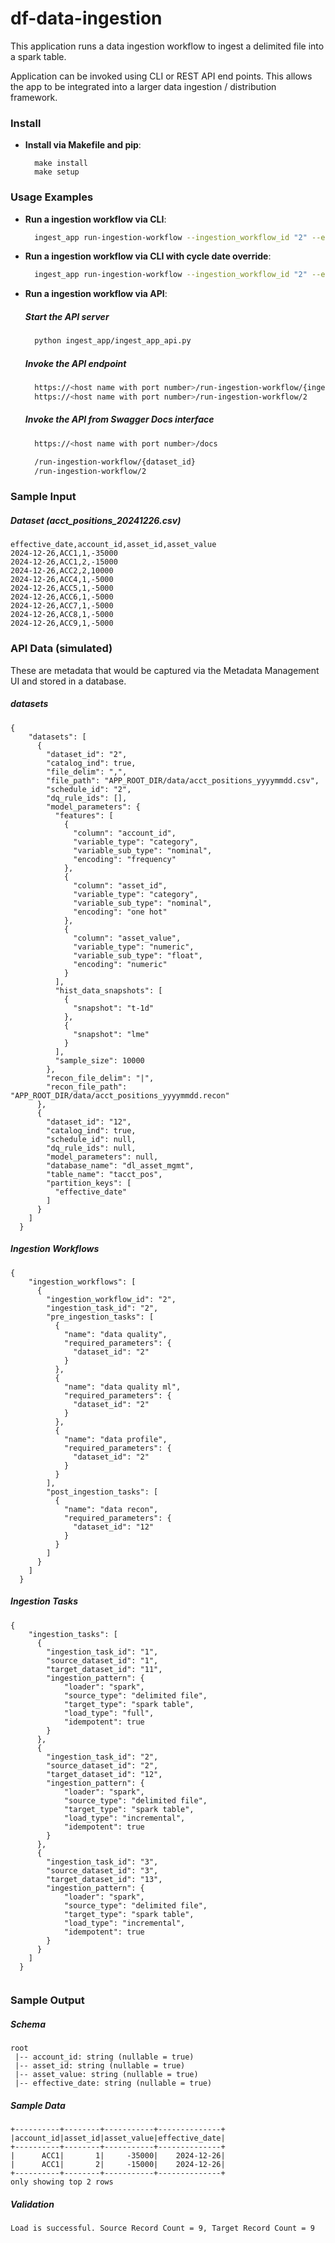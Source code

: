 # df-data-ingestion

This application runs a data ingestion workflow to ingest a delimited file into a spark table. 

Application can be invoked using CLI or REST API end points. This allows the app to be integrated into a larger data ingestion / distribution framework.

### Install

- **Install via Makefile and pip**:
  ```
    make install
    make setup
  ```

### Usage Examples

- **Run a ingestion workflow via CLI**:
  ```sh
    ingest_app run-ingestion-workflow --ingestion_workflow_id "2" --env "dev"
  ```

- **Run a ingestion workflow via CLI with cycle date override**:
  ```sh
    ingest_app run-ingestion-workflow --ingestion_workflow_id "2" --env "dev" --cycle_date "2024-12-24"
  ```

- **Run a ingestion workflow via API**:
  ##### Start the API server
  ```sh
    python ingest_app/ingest_app_api.py
  ```
  ##### Invoke the API endpoint
  ```sh
    https://<host name with port number>/run-ingestion-workflow/{ingestion_workflow_id}
    https://<host name with port number>/run-ingestion-workflow/2
  ```
  ##### Invoke the API from Swagger Docs interface
  ```sh
    https://<host name with port number>/docs

    /run-ingestion-workflow/{dataset_id}
    /run-ingestion-workflow/2
  ```

### Sample Input

  ##### Dataset (acct_positions_20241226.csv)
```
effective_date,account_id,asset_id,asset_value
2024-12-26,ACC1,1,-35000
2024-12-26,ACC1,2,-15000
2024-12-26,ACC2,2,10000
2024-12-26,ACC4,1,-5000
2024-12-26,ACC5,1,-5000
2024-12-26,ACC6,1,-5000
2024-12-26,ACC7,1,-5000
2024-12-26,ACC8,1,-5000
2024-12-26,ACC9,1,-5000
```

### API Data (simulated)
These are metadata that would be captured via the Metadata Management UI and stored in a database.

  ##### datasets 
```
{
    "datasets": [
      {
        "dataset_id": "2",
        "catalog_ind": true,
        "file_delim": ",",
        "file_path": "APP_ROOT_DIR/data/acct_positions_yyyymmdd.csv",
        "schedule_id": "2",
        "dq_rule_ids": [], 
        "model_parameters": {
          "features": [
            {
              "column": "account_id",
              "variable_type": "category",
              "variable_sub_type": "nominal",
              "encoding": "frequency"
            },
            {
              "column": "asset_id",
              "variable_type": "category",
              "variable_sub_type": "nominal",
              "encoding": "one hot"
            },
            {
              "column": "asset_value",
              "variable_type": "numeric",
              "variable_sub_type": "float",
              "encoding": "numeric"
            }
          ],
          "hist_data_snapshots": [
            {
              "snapshot": "t-1d"
            },
            {
              "snapshot": "lme"
            }
          ],
          "sample_size": 10000
        }, 
        "recon_file_delim": "|", 
        "recon_file_path": "APP_ROOT_DIR/data/acct_positions_yyyymmdd.recon" 
      },
      {
        "dataset_id": "12",
        "catalog_ind": true,
        "schedule_id": null, 
        "dq_rule_ids": null, 
        "model_parameters": null, 
        "database_name": "dl_asset_mgmt", 
        "table_name": "tacct_pos", 
        "partition_keys": [
          "effective_date" 
        ]
      }
    ]
  }

```

  ##### Ingestion Workflows 
```
{
    "ingestion_workflows": [
      {
        "ingestion_workflow_id": "2",
        "ingestion_task_id": "2",
        "pre_ingestion_tasks": [
          {
            "name": "data quality",
            "required_parameters": {
              "dataset_id": "2"
            }
          },
          {
            "name": "data quality ml",
            "required_parameters": {
              "dataset_id": "2"
            }
          },
          {
            "name": "data profile",
            "required_parameters": {
              "dataset_id": "2"
            }
          }
        ],
        "post_ingestion_tasks": [
          {
            "name": "data recon",
            "required_parameters": {
              "dataset_id": "12"
            }
          }
        ]
      }
    ]
  }

```

  ##### Ingestion Tasks 
```
{
    "ingestion_tasks": [
      {
        "ingestion_task_id": "1",
        "source_dataset_id": "1",
        "target_dataset_id": "11",
        "ingestion_pattern": {
            "loader": "spark",
            "source_type": "delimited file", 
            "target_type": "spark table", 
            "load_type": "full", 
            "idempotent": true 
        } 
      },
      {
        "ingestion_task_id": "2",
        "source_dataset_id": "2",
        "target_dataset_id": "12",
        "ingestion_pattern": {
            "loader": "spark",
            "source_type": "delimited file", 
            "target_type": "spark table", 
            "load_type": "incremental", 
            "idempotent": true 
        } 
      },
      {
        "ingestion_task_id": "3",
        "source_dataset_id": "3",
        "target_dataset_id": "13",
        "ingestion_pattern": {
            "loader": "spark",
            "source_type": "delimited file", 
            "target_type": "spark table", 
            "load_type": "incremental", 
            "idempotent": true 
        } 
      }
    ]
  }
  
```

### Sample Output 

  ##### Schema 
```
root
 |-- account_id: string (nullable = true)
 |-- asset_id: string (nullable = true)
 |-- asset_value: string (nullable = true)
 |-- effective_date: string (nullable = true)

```

  ##### Sample Data 
```
+----------+--------+-----------+--------------+
|account_id|asset_id|asset_value|effective_date|
+----------+--------+-----------+--------------+
|      ACC1|       1|     -35000|    2024-12-26|
|      ACC1|       2|     -15000|    2024-12-26|
+----------+--------+-----------+--------------+
only showing top 2 rows

```

  ##### Validation 
```
Load is successful. Source Record Count = 9, Target Record Count = 9

```
